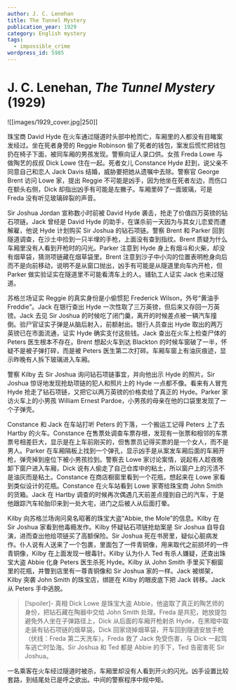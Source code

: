 ```yaml
---
author: J. C. Lenehan
title: The Tunnel Mystery
publication_year: 1929
category: English mystery
tags:
  - impossible_crime
wordpress_id: 5985
---
```


# J. C. Lenehan, <i>The Tunnel Mystery</i> (1929)

![[images/1929_cover.jpg|250]]

珠宝商 David Hyde 在火车通过隧道时头部中枪而亡，车厢里的人都没有目睹案发经过。坐在死者身旁的 Reggie Robinson 偷了死者的钱包，案发后慌忙把钱包扔在椅子下面，被同车厢的男孩发现。警察向证人录口供。女孩 Freda Lowe 与做陶艺的叔叔 Dick Lowe 住在一起。死者女儿 Constance Hyde 赶到，说父亲不同意自己和恋人 Jack Davis 结婚，威胁要把她从遗嘱中去除。警察官 George Brent 访问 Lowe 家，提出 Reggie 不可能是凶手，因为他坐在死者左边，而伤口在额头右侧，Dick 却指出凶手有可能是左撇子。车厢里碎了一面玻璃，可是 Freda 没有听见玻璃碎裂的声音。

Sir Joshua Jordan 宣称数小时前被 David Hyde 袭击，抢走了价值四万英镑的钻石项链。Jack 曾经是 David Hyde 的助手，在谋杀前一天因为与其女儿恋爱而遭解雇，他说 Hyde 计划购买 Sir Joshua 的钻石项链。警察 Brent 和 Parker 回到隧道调查，在沙土中捡到一只半埋的手枪，上面没有查到指纹。Brent 质疑为什么车厢里没有人看到开枪时的闪光。Parker 注意到 Hyde 身上有烟斗和火柴，却没有烟草袋，猜测项链藏在烟草袋里。Brent 注意到沙子中小沟的位置表明枪身向后而不是向前移动，说明不是从窗口抛出，凶手有可能是从隧道里向车内开枪，但 Parker 做实验证实在隧道里不可能看清车上的人。铺轨工人证实 Jack 也来过隧道。

苏格兰场证实 Reggie 的真实身份是小偷惯犯 Frederick Wilson，外号“黄油手 Freddie”。Jack 在银行查出 Hyde 一次性取了三万英镑，但后来又存回一万英镑。Jack 去见 Sir Joshua 的时候吃了闭门羹，离开的时候差点被一辆汽车撞倒。验尸官证实子弹是从脑后射入，前额射出。银行人员查出 Hyde 取出的两万英镑已在市面流通，证实 Hyde 确实支付这些钱。Jack 查出在火车上检查尸体的 Peters 医生根本不存在。Brent 想起火车到达 Blackton 的时候车窗破了一半，怀疑不是被子弹打碎，而是被 Peters 医生第二次打碎。车厢车窗上有油灰痕迹，显示昨晚有人拆下玻璃进入车厢。

警察 Kilby 去 Sir Joshua 询问钻石项链事宜，并向他出示 Hyde 的照片。Sir Joshua 惊讶地发现抢劫项链的犯人和照片上的 Hyde 一点都不像。看来有人冒充 Hyde 抢走了钻石项链，又把它以两万英镑的价格卖给了真正的 Hyde。Parker 家访火车上的小男孩 William Ernest Pardoe，小男孩的母亲在他的口袋里发现了一个子弹壳。

Constance 和 Jack 在车站打听 Peters 的下落，一个搬运工记得 Peters 上了去 Hartby 的火车。Constance 在售票处调查车票存根，发现有一张票和相邻的车票票号相差巨大，显示是在上车前刚买的，但售票员记得买票的是一个女人，而不是男人。Parker 在车厢隔板上找到一个弹孔，显示凶手是从案发车厢后面的车厢开枪，弹壳掉到座位下被小男孩捡到。警察去 Lowe 家讨论案情，说起有人趁夜晚卸下窗户进入车厢，Dick 说有人偷走了自己仓库中的粘土，所以窗户上的污渍不是油灰而是粘土。Constance 在商店橱窗里看到一个花瓶，想起来在 Lowe 家看到类似设计的花瓶。Constance 在火车站看到 Lowe 家寄给珠宝商 John Smith 的货箱。Jack 在 Hartby 调查的时候再次偶遇几天前差点撞到自己的汽车，于是他跟踪汽车轮胎印来到一处大宅，进门之后被人从后面打晕。

Kilby 向苏格兰场询问臭名昭著的珠宝大盗“Abbie, the Mole”的信息。Kilby 在 Sir Joshua  家看到他毒瘾发作。Kilby 怀疑钻石项链抢劫案是 Sir Joshua 自导自演，进而查出他给项链买了高额保险。Sir Joshua 死在书房里，疑似心脏病发作。仆人说有人送来了一个包裹，里面包了一件青铜像，用来取代之前损坏的一件青铜像，Kilby 在上面发现一根毒针。Kilby 认为仆人 Ted 有杀人嫌疑，还查出珠宝大盗 Abbie 化身 Peters 医生杀死 Hyde。Kilby 从 John Smith 手里买下橱窗里的花瓶，并瞥到店里有一尊青铜像和 Sir Joshua 家的一样。Jack 被绑架，Kilby 突袭 John Smith 的珠宝店，绑匪在 Kilby 的眼皮底下把 Jack 转移。Jack 从 Peters 手中逃脱。

> [!spoiler]- 真相
> Dick Lowe 是珠宝大盗 Abbie，他盗取了真正的陶艺师的身份，把钻石藏在陶器中交给 John Smith 处理。Freda 是共犯，她放提包避免外人坐在子弹路径上，Dick 从后面的车厢开枪射杀 Hyde，在黑暗中取走装有钻石项链的烟草袋。Dick 回家烧掉烟草袋，开车回到隧道安放手枪（伏线：Freda 第二天洗车）。Freda 救了 Jack 免受伤害，与 Dick 一起驾车逃亡时坠海。Sir Joshua 和 Ted 都是 Abbie 的手下，Ted 告密害死 Sir Joshua。

一名乘客在火车经过隧道时被杀，车厢里却没有人看到开火的闪光。凶手设置比较套路，到结尾处已是呼之欲出。中间的警察程序中规中矩。